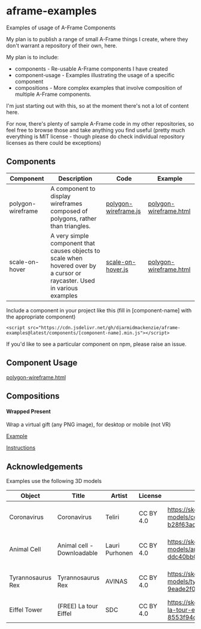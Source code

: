 # aframe-examples
 Examples of usage of A-Frame Components



My plan is to publish a range of small A-Frame things I create, where they don't warrant a repository of their own, here.

My plan is to include:

- components - Re-usable A-Frame components I have created
- component-usage - Examples illustrating the usage of a specific component
- compositions - More complex examples that involve composition of multiple A-Frame components.

I'm just starting out with this, so at the moment there's not a lot of content here.

For now, there's plenty of sample A-Frame code in my other repositories, so feel free to browse those and take anything you find useful (pretty much everything is MIT license - though please do check individual repository licenses as there could be exceptions)



## Components

| **Component**     | Description                                                  | Code                                                         | Example                                                      |
| ----------------- | ------------------------------------------------------------ | ------------------------------------------------------------ | ------------------------------------------------------------ |
| polygon-wireframe | A component to display wireframes composed of polygons, rather than triangles. | [polygon-wireframe.js](https://github.com/diarmidmackenzie/aframe-examples/blob/main/components/polygon-wireframe.js) | [polygon-wireframe.html](https://diarmidmackenzie.github.io/aframe-examples/component-usage/polygon-wireframe.html) |
| scale-on-hover    | A very simple component that causes objects to scale when hovered over by a cursor or raycaster.  Used in various examples | [scale-on-hover.js](https://github.com/diarmidmackenzie/aframe-examples/blob/main/components/scale-on-hover.js) | [polygon-wireframe.html](https://diarmidmackenzie.github.io/aframe-examples/component-usage/polygon-wireframe.html) |

Include a component in your project like this (fill in [component-name] with the appropriate component)

```
<script src="https://cdn.jsdelivr.net/gh/diarmidmackenzie/aframe-examples@latest/components/[component-name].min.js"></script>
```

If you'd like to see a particular component on npm, please raise an issue.



## Component Usage

[polygon-wireframe.html](https://diarmidmackenzie.github.io/aframe-examples/component-usage/polygon-wireframe.html)



## Compositions

#### Wrapped Present

Wrap a virtual gift (any PNG image), for desktop or mobile (not VR)

[Example](https://diarmidmackenzie.github.io/aframe-examples/compositions/wrapped-present/)

[Instructions](https://github.com/diarmidmackenzie/aframe-examples/blob/main/compositions/wrapped-present/README.md)





## Acknowledgements

Examples use the following 3D models

| Object            | Title                      | Artist         | License   | Link                                                         | Modifications                                  |
| ----------------- | -------------------------- | -------------- | --------- | ------------------------------------------------------------ | ---------------------------------------------- |
| Coronavirus       | Coronavirus                | Teliri         | CC BY 4.0 | https://sketchfab.com/3d-models/coronavirus-b28f63adc5f04a2aab27e1d7293eba0b | Resolution of textures reduced for performance |
| Animal Cell       | Animal cell - Downloadable | Lauri Purhonen | CC BY 4.0 | https://sketchfab.com/3d-models/animal-cell-downloadable-ddc40bb0900544959f02d3ff83c32615 | Resolution of textures reduced for performance |
| Tyrannosaurus Rex | Tyrannosaurus Rex          | AVINAS         | CC BY 4.0 | https://sketchfab.com/3d-models/tyrannosaurus-rex-9eade2f07a8d4ae1aac8f53e5a3d0a7a | Resolution of textures reduced for performance |
| Eiffel Tower      | (FREE) La tour Eiffel      | SDC            | CC BY 4.0 | https://sketchfab.com/3d-models/free-la-tour-eiffel-8553f94d06e24cb4b0fde1080f281674 | None                                           |

